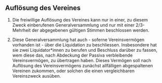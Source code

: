 ## Auflösung des Vereines

1. Die freiwillige Auflösung des Vereines kann nur in einer, zu diesem Zweck einberufenen Generalversammlung und nur mit einer 2/3-Mehrheit der abgegebenen gültigen Stimmen beschlossen werden.

2. Diese Generalversammlung hat auch - soferne Vereinsvermögen vorhanden ist - über die Liquidation zu beschliessen. Insbesondere hat sie zwei Liquidator\*innen zu berufen und Beschluss darüber zu fassen, wem diese das, nach Abdeckung der Passiva verbleibende Vereinsvermögen, zu übertragen haben. Dieses Vermögen soll nach Auflösung des Vereinsvermögens zunächst allfälligen abgespaltenen Vereinen zukommen, oder solchen die einen vergleichbaren Vereinszweck ausüben.
